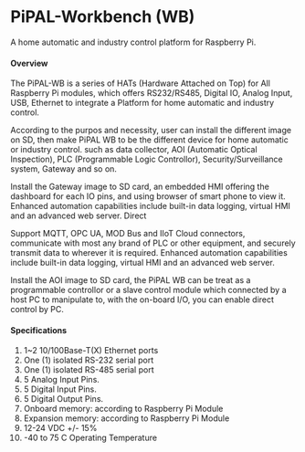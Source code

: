 # PiPAL-Workbench (WB)

A home automatic and industry control platform for Raspberry Pi.

#### **Overview** 

The PiPAL-WB is a series of HATs (Hardware Attached on Top) for All Raspberry Pi modules, which offers RS232/RS485, Digital IO, Analog Input, USB, Ethernet to integrate a Platform for home automatic and industry control.

According to the purpos and necessity, user can install the different image on SD, then make PiPAL WB to be the different device for home automatic or industry control. such as data collector, AOI (Automatic Optical Inspection), PLC (Programmable Logic Controllor), Security/Surveillance system, Gateway and so on.

Install the Gateway image to SD card, an embedded HMI offering the dashboard for each IO pins, and using browser of smart phone to view it. Enhanced automation capabilities include built-in data logging, virtual HMI and an advanced web server. Direct

Support MQTT, OPC UA, MOD Bus and IIoT Cloud connectors, communicate with most any brand of PLC or other equipment, and securely transmit data to wherever it is required. Enhanced automation capabilities include built-in data logging, virtual HMI and an advanced web server.

Install the AOI image to SD card, the PiPAL WB can be treat as a programmable controllor or a slave control module which connected by a host PC to manipulate to, with the on-board I/O, you can enable direct control by PC.

#### **Specifications**

1. 1~2 10/100Base-T(X) Ethernet ports
2. One (1) isolated RS-232 serial port 
3. One (1) isolated RS-485 serial port
4. 5 Analog Input Pins. 
5. 5 Digital Input Pins. 
6. 5 Digital Output Pins. 
7. Onboard memory: according to Raspberry Pi Module 
8. Expansion memory: according to Raspberry Pi Module 
9. 12-24 VDC +/- 15% 
10. -40 to 75 C Operating Temperature

